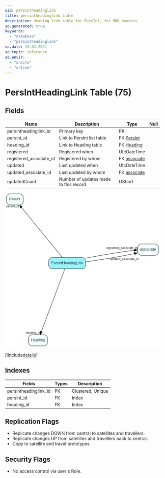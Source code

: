 ```yaml
---
uid: persintheadinglink
title: persintheadinglink table
description: Heading link table for PersInt, for MDO headers
so.generated: true
keywords:
  - "database"
  - "persintheadinglink"
so.date: 19.03.2021
so.topic: reference
so.envir:
  - "onsite"
  - "online"
---
```


# PersIntHeadingLink Table (75)

## Fields

| Name | Description | Type | Null |
|------|-------------|------|:----:|
|persintheadinglink\_id|Primary key|PK| |
|persint\_id|Link to PersInt list table|FK [PersInt](PersInt.md)| |
|heading\_id|Link to Heading table|FK [Heading](Heading.md)| |
|registered|Registered when|UtcDateTime| |
|registered\_associate\_id|Registered by whom|FK [associate](associate.md)| |
|updated|Last updated when|UtcDateTime| |
|updated\_associate\_id|Last updated by whom|FK [associate](associate.md)| |
|updatedCount|Number of updates made to this record|UShort| |


![PersIntHeadingLink table relationship diagram](media\PersIntHeadingLink.png)

[!include[details](./includes/PersIntHeadingLink.md)]

## Indexes

| Fields | Types | Description |
|--------|-------|-------------|
|persintheadinglink\_id |PK |Clustered, Unique |
|persint\_id |FK |Index |
|heading\_id |FK |Index |

## Replication Flags

* Replicate changes DOWN from central to satellites and travellers.
* Replicate changes UP from satellites and travellers back to central.
* Copy to satellite and travel prototypes.

## Security Flags

* No access control via user's Role.

